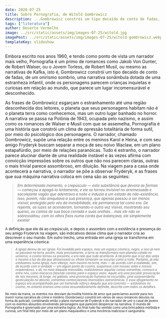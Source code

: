 ```yaml
---
date: 2020-07-25
title: Sobre Pornografia, de Witold Gombrowicz
description: ...Gombrowicz constróí um tipo decaído de conto de fadas, de um onirismo sombrio...
tags: ["literatura"]
author: Deserto Vermelho
image: ../src/static/assets/img/images-07-25/witold.jpg
imagePost: ../src/static/assets/img/images-07-25/witold-gombrowicz.webp
templateKey: slideshow
---
```


Embora escrito nos anos 1960, e tendo como ponto de vista um narrador mais velho, Pornografia é um primo de romances como Jakob Von Gunter, de Robert Walser, ou o Jovem Torless, de Robert Musil, ou mesmo as narrativas de Kafka, isto é, Gombrowicz constróí um tipo decaído de conto de fadas, de um onirismo sombrio, uma narrativa sonâmbula dotada de uma estranheza infantil, onde os personagens parecem crianças inquietas e curiosas em relação ao mundo, que parece um lugar incomensurável e desconhecido.

As frases de Gombrowicz esgarçam o estranhamento até uma região desconhecida dos leitores, o planeta que seus personagens habitam não é o planeta terra como conhecemos, mas um outro lugar banhado no horror. A narrativa se passa na Polônia de 1943, ocupada pelo nazismo, e assim como os romances de Walser e Musil com que se assemelha, Pornografia é uma história que constrói um clima de opressão totalitária de forma sutil, por meio do psicológico dos personagens. O narrador, chamado Gombrowicz, supõe uma relação entre os meninos Karol e Heina, e com seu amigo Fryderyk buscam separar a moça de seu noivo Waclaw, em um plano estapafúrdio, por meio de relações paranóicas. Tudo é estranho, o narrador parece alucinar diante de uma realidade instável e às vezes afirma com convicção impressões sobre os outros que não nos parecem claras, outras o mais trivial parece assombroso, em diluição. Na viagem para a casa onde acontecerá a narrativa, o narrador se põe a observar Fryderyk, e as frases que sua máquina narrativa coloca em cena são as seguintes:

> <small><i>Em determinado momento, o crepúsculo — esta substância que devora as formas — começou a apagá-lo lentamente, e ele se tornou invisível no arremessado e sacolejante vagão que adentrava a noite e induzia a um estado de não-existência. Isso, porém, não aniquilava a sua presença, que apenas passou a ser menos visível; protegido pelo véu da invisibilidade, ele permanecia tal como era. De repente, as luzes se acenderam, tornando-o outra vez visível, mostrando seu queixo, os cantos de sua boca cerrada e suas orelhas… mas ele não se sobressaltou; com os olhos fixos numa corda que balançava, ele simplemente existia!</i>

A definição que ele dá ao crepúsculo, e depois o assombro com a existência e presença do seu amigo Fryderyk na viagem, são indicativos desse clima que o narrador cria ao descrever o seu mundo. Em outro trecho, uma entrada em uma igreja se transforma em uma experiência cósmica:

> <small><i>A igreja deixou de ser igreja. Foi invadida pelo espaço, mas um espaço cósmico, negro, e isso já nem se passava na terra, porém, mais precisamente, a terra se transformara num planeta colado no universo; o cosmo tornou-se presente, e era nele que tudo acontecia. A tal ponto que a luz das velas e mesmo a luz do dia que atravessava os vitrais tornaram-se escuras como a noite. Portanto, já não estávamos numa igreja, num vilarejo, nem mesmo na terra, mas — de acordo com a realidade, sim, de acordo com a verdade — em algum ponto do cosmo, suspensos com nossas velas e nossos resplendores, e ali, no meio daquela imensidão, realizávamos aquelas coisas estranhas, conosco e entre nós, como macacos fazendo caretas para o espaço vazio. Aquilo era uma peculiar provocação de nós mesmos, lá longe, na galáxia, uma provocação humana na escuridão, uma surpreendente gesticulação no abismo, estranhas contorçõesnas imensidões astronômicas. E esse afogamento no espaço era acompanhado por um tremendo reforço daquilo que era concreto — estávamos no cosmo, no entanto éramos uma coisa assustadoramente definida, descrita com todos os detalhes.</i>

No meio da trama, os eventos nos desviam da insólita história de amor que parecíamos assistir para nos inserir numa narrativa de crime e mistério (Gombrowicz constrói em vários de seus romances desvios na forma do policial), combinando então o plano nonsense de Fryderyk e do narrador de unir o casal de jovens com os eventos absurdos envolvendo personagens que parecem despencar na narrativa. O mundo de Pornografia é governado por uma estranha lógica. Ao final tudo faz sentido como uma brincadeira mórbida e curiosa, um final feliz por meio de um plano maquiavélico e uma inocência maliciosa e sanguinária.